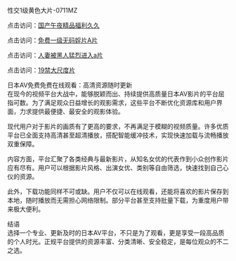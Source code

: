 性交1级黄色大片-0711MZ

点击访问：<a href="https://heiliaowt0d7p.pages.dev">国产午夜精品福利久久</a>

点击访问：<a href="https://heiliaozj3tjd.pages.dev">免费一级无码婬片A片</a>

点击访问：<a href="https://heiliaoxqkkct.pages.dev">人妻被黑人猛烈进入a片</a>

点击访问：<a href="https://heiliaowzu4ur.pages.dev">19禁大尺度片</a>

日本AV免费免费在线观看：高清资源随时更新  
在现今的视频平台大战中，能够脱颖而出、持续提供高质量日本AV影片的平台屈指可数。为了满足观众日益增长的观影需求，这些平台不断优化资源库和用户界面，力求提供最便捷、最安全的观影体验。

现代用户对于影片的画质有了更高的要求，不再满足于模糊的视频质量。许多优质平台已全面支持高清甚至超清播放，搭配智能缓冲技术，实现快速加载与流畅播放双重保障。

内容方面，平台汇聚了各类经典与最新影片，从知名女优的代表作到小众创作影片应有尽有。用户可以根据影片风格、出演女优、类别等自由筛选，快速找到自己心仪的资源。

此外，下载功能同样不可或缺。用户不仅可以在线观看，还能将喜欢的影片保存到本地，随时播放而无需担心网络限制。部分平台甚至支持批量下载，为重度用户带来极大便利。

结语  
选择一个专业、更新及时的日本AV平台，不只是为了观看，更是享受一段高品质的个人时光。正规平台提供的资源丰富、分类清晰、安全稳定，是每位观众的不二之选。

<span style="display:none;">[Canonical link](https://github.com/sisi40444/abcav2 )</span>
